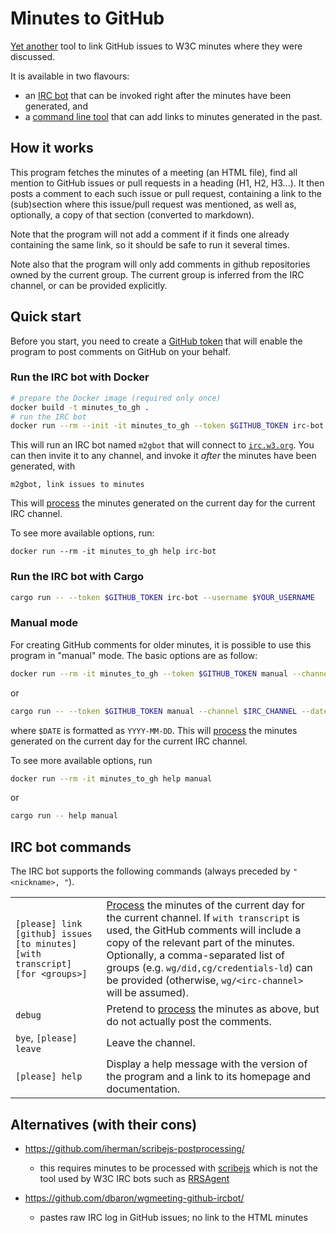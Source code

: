 Minutes to GitHub
=================

[Yet another](#alternatives-with-their-cons) tool to link GitHub issues to W3C minutes where they were discussed.

It is available in two flavours:

* an [IRC bot](#irc-bot-commands) that can be invoked right after the minutes have been generated, and
* a [command line tool](#manual-mode) that can add links to minutes generated in the past.

How it works
------------

This program fetches the minutes of a meeting (an HTML file),
find all mention to GitHub issues or pull requests in a heading (H1, H2, H3...).
It then posts a comment to each such issue or pull request,
containing a link to the (sub)section where this issue/pull request was mentioned,
as well as, optionally, a copy of that section (converted to markdown).

Note that the program will not add a comment if it finds one already containing the same link,
so it should be safe to run it several times.

Note also that the program will only add comments in github repositories owned by the current group.
The current group is inferred from the IRC channel, or can be provided explicitly.

Quick start
-----------

Before you start, you need to create a [GitHub token](https://github.com/settings/tokens)
that will enable the program to post comments on GitHub on your behalf.

### Run the IRC bot with Docker

```bash
# prepare the Docker image (required only once)
docker build -t minutes_to_gh .
# run the IRC bot
docker run --rm --init -it minutes_to_gh --token $GITHUB_TOKEN irc-bot --username $YOUR_USERNAME
```

This will run an IRC bot named `m2gbot` that will connect to [`irc.w3.org`](https://irc.w3.org).
You can then invite it to any channel, and invoke it *after* the minutes have been generated, with
```
m2gbot, link issues to minutes
```
This will [process](#how-it-works) the minutes generated on the current day for the current IRC channel.

To see more available options, run:
```
docker run --rm -it minutes_to_gh help irc-bot
```


### Run the IRC bot with Cargo

```bash
cargo run -- --token $GITHUB_TOKEN irc-bot --username $YOUR_USERNAME
```

### Manual mode

For creating GitHub comments for older minutes, it is possible to use this program in "manual" mode.
The basic options are as follow:

```bash
docker run --rm -it minutes_to_gh --token $GITHUB_TOKEN manual --channel $IRC_CHANNEL --date $DATE
```
or
```bash
cargo run -- --token $GITHUB_TOKEN manual --channel $IRC_CHANNEL --date $DATE
```
where `$DATE` is formatted as `YYYY-MM-DD`.
This will [process](#how-it-works) the minutes generated on the current day for the current IRC channel.

To see more available options, run

```bash
docker run --rm -it minutes_to_gh help manual
```
or
```bash
cargo run -- help manual
```

IRC bot commands
----------------

The IRC bot supports the following commands (always preceded by `"<nickname>, "`).

<table>
  <tr>
    <td>
      <code>[please] link [github] issues [to minutes] [with transcript] [for &lt;groups&gt;]</code>
    <td>
       <a href="#how-it-works">Process</a> the minutes of the current day for the current channel.
       If <code>with transcript</code> is used, the GitHub comments will include a copy of the relevant part of the minutes.
       Optionally, a comma-separated list of groups (e.g. <code>wg/did,cg/credentials-ld</code>) can be provided
       (otherwise, <code>wg/&lt;irc-channel&gt;</code> will be assumed).
  <tr>
    <td>
      <code>debug</code>
    <td>
      Pretend to <a href="#how-it-works">process</a> the minutes as above, but do not actually post the comments.
  <tr>
    <td>
      <code>bye</code>, <code>[please] leave</code>
    <td>
      Leave the channel.
  <tr>
    <td>
      <code>[please] help</code>
    <td>
      Display a help message with the version of the program and a link to its homepage and documentation.
</table>


Alternatives (with their cons)
------------------------------

* https://github.com/iherman/scribejs-postprocessing/

  - this requires minutes to be processed with [scribejs](https://github.com/w3c/scribejs)
    which is not the tool used by W3C IRC bots such as [RRSAgent](https://www.w3.org/2002/03/RRSAgent)

* https://github.com/dbaron/wgmeeting-github-ircbot/

  - pastes raw IRC log in GitHub issues; no link to the HTML minutes
